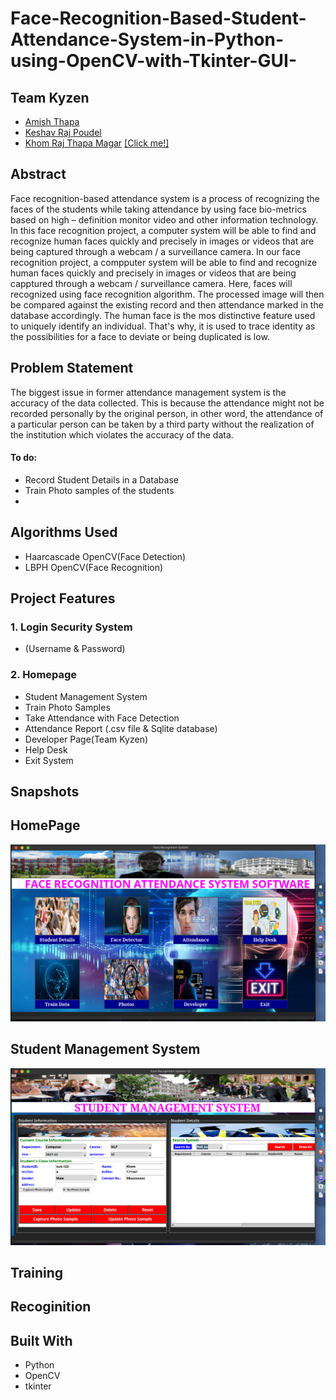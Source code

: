 # Face-Recognition-Based-Student-Attendance-System-in-Python-using-OpenCV-with-Tkinter-GUI-


## Team Kyzen
* [Amish Thapa]()
* [Keshav Raj Poudel](https://github.com/Keshav-46)
* [Khom Raj Thapa Magar](https://khomz.github.io/)
[[Click me!]](https://khomz.github.io/)

## Abstract
Face recognition-based attendance system is a process of recognizing the faces of the students while taking attendance by using face bio-metrics based on high – definition monitor video and other information technology. In this face recognition project, a computer system will be able to find and recognize human faces quickly and precisely in images or videos that are being captured through a webcam / a surveillance camera. In our face recognition project, a compputer system will be able to find and recognize human faces quickly and precisely in images or videos that are being capptured through a webcam / surveillance camera. Here, faces will recognized using face recognition algorithm. The processed image will then be compared against the existing record and then attendance marked in the database accordingly. The human face is the mos distinctive feature used to uniquely identify an individual. That's why, it is used to trace identity as the possibilities for a face to deviate or being duplicated is low.


## Problem Statement
The biggest issue in former attendance management system is the accuracy of the data collected. This is because the attendance might not be recorded personally by the original person, in other word, the attendance of a particular person can be taken by a third party without the realization of the institution which violates the accuracy of the data. 

#### To do:
* Record Student Details in a Database
* Train Photo samples of the students
* 

## Algorithms Used
* Haarcascade OpenCV(Face Detection)
* LBPH OpenCV(Face Recognition)


## Project Features
### 1. Login Security System
* (Username & Password)
### 2. Homepage
* Student Management System
* Train Photo Samples
* Take Attendance with Face Detection
* Attendance Report (.csv file & Sqlite database)
* Developer Page(Team Kyzen)
* Help Desk
* Exit System


## Snapshots

## HomePage
![Home](Images/konsoleSNAP/Homepage_khom.png)

## Student Management System
![Student DBMS](Images/konsoleSNAP/student-DBMS.png)

## Training


## Recoginition


## Built With
* Python
* OpenCV
* tkinter

